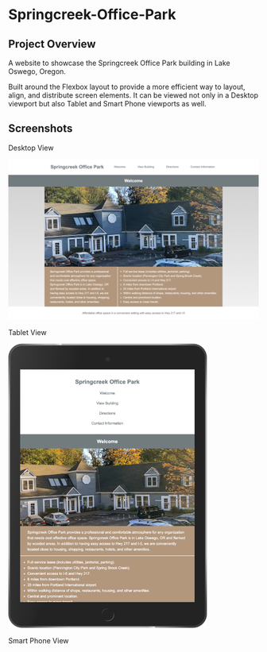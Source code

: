 # Springcreek-Office-Park

## Project Overview

A website to showcase the Springcreek Office Park building in Lake Oswego, Oregon.

Built around the Flexbox layout to provide a more efficient way to layout, align, and distribute screen elements.  It can be viewed not only in a Desktop viewport but also Tablet and Smart Phone viewports as well.

## Screenshots

Desktop View

<img src="screenshots/Desktop.png" width="1000">

Tablet View 

<img src="screenshots/Tablet.png" width="400">

Smart Phone View


